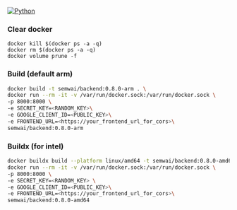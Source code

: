 [![Python](https://github.com/semwai/ProjectRunner/actions/workflows/ci.yml/badge.svg?branch=master)](https://github.com/semwai/ProjectRunner/actions/workflows/ci.yml)

### Clear docker 
`docker kill $(docker ps -a -q)`\
`docker rm $(docker ps -a -q)`\
`docker volume prune -f`

### Build (default arm)

```bash
docker build -t semwai/backend:0.8.0-arm . \
docker run --rm -it -v /var/run/docker.sock:/var/run/docker.sock \
-p 8000:8000 \
-e SECRET_KEY=<RANDOM_KEY>\
-e GOOGLE_CLIENT_ID=<PUBLIC_KEY>\
-e FRONTEND_URL=<https://your_frontend_url_for_cors>\
semwai/backend:0.8.0-arm
```
### Buildx (for intel)
```bash
docker buildx build --platform linux/amd64 -t semwai/backend:0.8.0-amd64 . \
docker run --rm -it -v /var/run/docker.sock:/var/run/docker.sock \
-p 8000:8000 \
-e SECRET_KEY=<RANDOM_KEY> \
-e GOOGLE_CLIENT_ID=<PUBLIC_KEY>\
-e FRONTEND_URL=<https://your_frontend_url_for_cors>\
semwai/backend:0.8.0-amd64

```